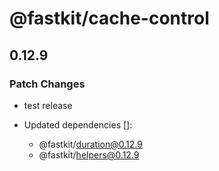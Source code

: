 # @fastkit/cache-control

## 0.12.9

### Patch Changes

- test release

- Updated dependencies []:
  - @fastkit/duration@0.12.9
  - @fastkit/helpers@0.12.9

